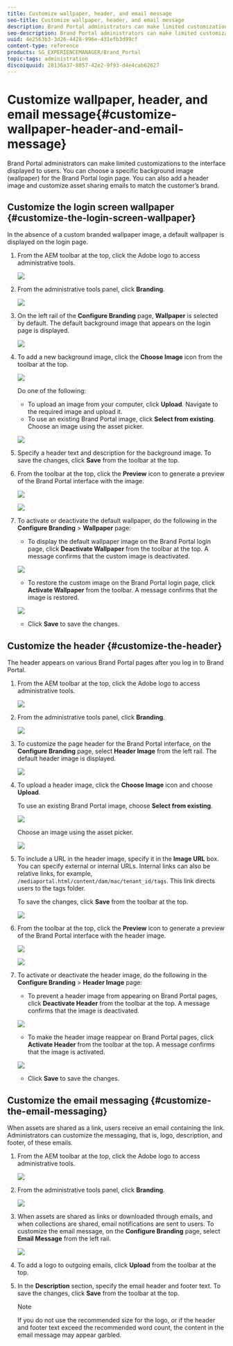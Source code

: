 ```yaml
---
title: Customize wallpaper, header, and email message
seo-title: Customize wallpaper, header, and email message
description: Brand Portal administrators can make limited customizations to the interface displayed to users. You can choose a specific background image (wallpaper) for the Brand Portal login page. You can also add a header image and customize asset sharing emails to match the customer’s brand.
seo-description: Brand Portal administrators can make limited customizations to the interface displayed to users. You can choose a specific background image (wallpaper) for the Brand Portal login page. You can also add a header image and customize asset sharing emails to match the customer’s brand.
uuid: 4e2563b3-3d26-4428-996e-431efb3d99cf
content-type: reference
products: SG_EXPERIENCEMANAGER/Brand_Portal
topic-tags: administration
discoiquuid: 28136a37-8857-42e2-9f93-d4e4cab62627
---
```


# Customize wallpaper, header, and email message{#customize-wallpaper-header-and-email-message}

Brand Portal administrators can make limited customizations to the interface displayed to users. You can choose a specific background image (wallpaper) for the Brand Portal login page. You can also add a header image and customize asset sharing emails to match the customer’s brand.

## Customize the login screen wallpaper {#customize-the-login-screen-wallpaper}

In the absence of a custom branded wallpaper image, a default wallpaper is displayed on the login page.

1. From the AEM toolbar at the top, click the Adobe logo to access administrative tools.

   ![](assets/aemlogo.png)

1. From the administrative tools panel, click **Branding**. 

   ![](assets/Admin-tools-panel.png)

1. On the left rail of the **Configure Branding** page, **Wallpaper** is selected by default. The default background image that appears on the login page is displayed.

   ![](assets/default_wallpaper.png)

1. To add a new background image, click the **Choose Image** icon from the toolbar at the top.

   ![](assets/choose_wallpaperimage.PNG)

   Do one of the following:

    * To upload an image from your computer, click **Upload**. Navigate to the required image and upload it.
    * To use an existing Brand Portal image, click **Select from existing**. Choose an image using the asset picker.

   ![](assets/asset-picker.png)

1. Specify a header text and description for the background image. To save the changes, click **Save** from the toolbar at the top. 
1. From the toolbar at the top, click the **Preview** icon to generate a preview of the Brand Portal interface with the image.

   ![](assets/chlImage_1.png) 

   ![](assets/custom-wallpaper-preview.png)

1. To activate or deactivate the default wallpaper, do the following in the **Configure Branding** &gt; **Wallpaper** page:

    * To display the default wallpaper image on the Brand Portal login page, click **Deactivate Wallpaper** from the toolbar at the top. A message confirms that the custom image is deactivated.

   ![](assets/chlImage_1-1.png)

    * To restore the custom image on the Brand Portal login page, click **Activate Wallpaper** from the toolbar. A message confirms that the image is restored.

   ![](assets/chlImage_1-2.png)

    * Click **Save** to save the changes.

## Customize the header {#customize-the-header}

The header appears on various Brand Portal pages after you log in to Brand Portal.

1. From the AEM toolbar at the top, click the Adobe logo to access administrative tools.

   ![](assets/aemlogo.png)

1. From the administrative tools panel, click **Branding**. 

   ![](assets/Admin-Tools-Panel-1.png)

1. To customize the page header for the Brand Portal interface, on the **Configure Branding** page, select **Header Image** from the left rail. The default header image is displayed.

   ![](assets/default-header.png)

1. To upload a header image, click the **Choose Image** icon and choose **Upload**.

   To use an existing Brand Portal image, choose **Select from existing**.

   ![](assets/choose_wallpaperimage-1.png)

   Choose an image using the asset picker.

   ![](assets/asset-picker-header.png)

1. To include a URL in the header image, specify it in the **Image URL** box. You can specify external or internal URLs. Internal links can also be relative links, for example, `/mediaportal.html/content/dam/mac/tenant_id/tags`. This link directs users to the tags folder.

   To save the changes, click **Save** from the toolbar at the top. 

   ![](assets/configure_brandingheaderimageurl.png)

1. From the toolbar at the top, click the **Preview** icon to generate a preview of the Brand Portal interface with the header image.

   ![](assets/chlImage_1-3.png)

   ![](assets/custom_header_preview.png)

1. To activate or deactivate the header image, do the following in the **Configure Branding** &gt; **Header Image** page:

    * To prevent a header image from appearing on Brand Portal pages, click **Deactivate Header** from the toolbar at the top. A message confirms that the image is deactivated.

   ![](assets/chlImage_1-4.png)

    * To make the header image reappear on Brand Portal pages, click **Activate Header** from the toolbar at the top. A message confirms that the image is activated.

   ![](assets/chlImage_1-5.png)

    * Click **Save** to save the changes.

## Customize the email messaging {#customize-the-email-messaging}

When assets are shared as a link, users receive an email containing the link. Administrators can customize the messaging, that is, logo, description, and footer, of these emails.

1. From the AEM toolbar at the top, click the Adobe logo to access administrative tools.

   ![](assets/aemlogo.png)

1. From the administrative tools panel, click **Branding**. 

   ![](assets/Admin-Tools-Panel-2.png)

1. When assets are shared as links or downloaded through emails, and when collections are shared, email notifications are sent to users. To customize the email message, on the **Configure Branding** page, select **Email Message** from the left rail. 

   ![](assets/configure-branding-page-email.png)

1. To add a logo to outgoing emails, click **Upload** from the toolbar at the top. 
1. In the **Description** section, specify the email header and footer text. To save the changes, click **Save** from the toolbar at the top.

   >[!NOTE]
   >
   >If you do not use the recommended size for the logo, or if the header and footer text exceed the recommended word count, the content in the email message may appear garbled.

